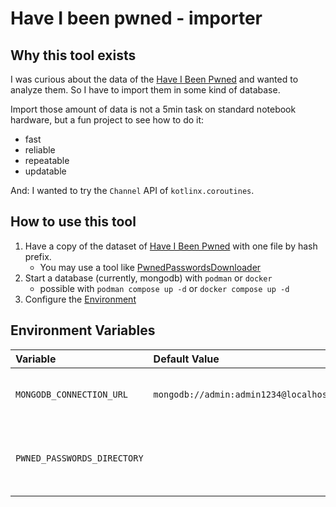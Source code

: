# Have I been pwned - importer

## Why this tool exists

I was curious about the data of the [Have I Been Pwned](https://haveibeenpwned.com/) and wanted to analyze them.
So I have to import them in some kind of database.

Import those amount of data is not a 5min task on standard notebook hardware, but a fun project to see how to do it:

- fast
- reliable
- repeatable
- updatable

And: I wanted to try the `Channel` API of `kotlinx.coroutines`.

## How to use this tool
1. Have a copy of the dataset of [Have I Been Pwned](https://haveibeenpwned.com/) with one file by hash prefix.
   - You may use a tool like [PwnedPasswordsDownloader](https://github.com/HaveIBeenPwned/PwnedPasswordsDownloader/)
2. Start a database (currently, mongodb) with `podman` or `docker`
   - possible with `podman compose up -d` or `docker compose up -d` 
3. Configure the [Environment](#environment-variables)

## Environment Variables
| Variable                    | Default Value                               | Description                                             |
|:----------------------------|:--------------------------------------------|:--------------------------------------------------------|
| `MONGODB_CONNECTION_URL`    | `mongodb://admin:admin1234@localhost:27017` | Full qualified connection string                        |
| `PWNED_PASSWORDS_DIRECTORY` |                                             | Full qualified path to all files of `Have I Been Pwned` |



